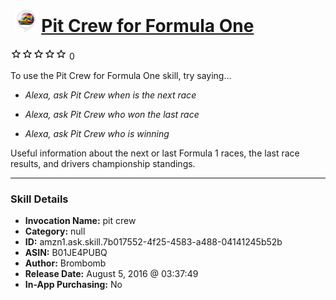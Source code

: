 # &nbsp;<img src="skill_icon" alt="Pit Crew for Formula One icon" width="36"> [Pit Crew for Formula One](http://alexa.amazon.com/#skills/amzn1.ask.skill.7b017552-4f25-4583-a488-04141245b52b)
![0 stars](../../images/ic_star_border_black_18dp_1x.png)![0 stars](../../images/ic_star_border_black_18dp_1x.png)![0 stars](../../images/ic_star_border_black_18dp_1x.png)![0 stars](../../images/ic_star_border_black_18dp_1x.png)![0 stars](../../images/ic_star_border_black_18dp_1x.png) 0

To use the Pit Crew for Formula One skill, try saying...

* *Alexa, ask Pit Crew when is the next race*

* *Alexa, ask Pit Crew who won the last race*

* *Alexa, ask Pit Crew who is winning*

Useful information about the next or last Formula 1 races, the last race results, and drivers championship standings.

***

### Skill Details

* **Invocation Name:** pit crew
* **Category:** null
* **ID:** amzn1.ask.skill.7b017552-4f25-4583-a488-04141245b52b
* **ASIN:** B01JE4PUBQ
* **Author:** Brombomb
* **Release Date:** August 5, 2016 @ 03:37:49
* **In-App Purchasing:** No
